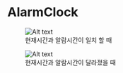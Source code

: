 # AlarmClock


<figure>
    <img src="https://github.com/user-attachments/assets/8facf1db-74de-4b2a-8b93-bc5bec9ad1b0" alt="Alt text" />
    <figcaption>현재시간과 알람시간이 일치 할 때</figcaption>
</figure>


<figure>
    <img src="https://github.com/user-attachments/assets/a56ca296-ee5c-4d78-b888-062bc337b8f8" alt="Alt text" />
    <figcaption>현재시간과 알람시간이 달라졌을 때</figcaption>
</figure>
